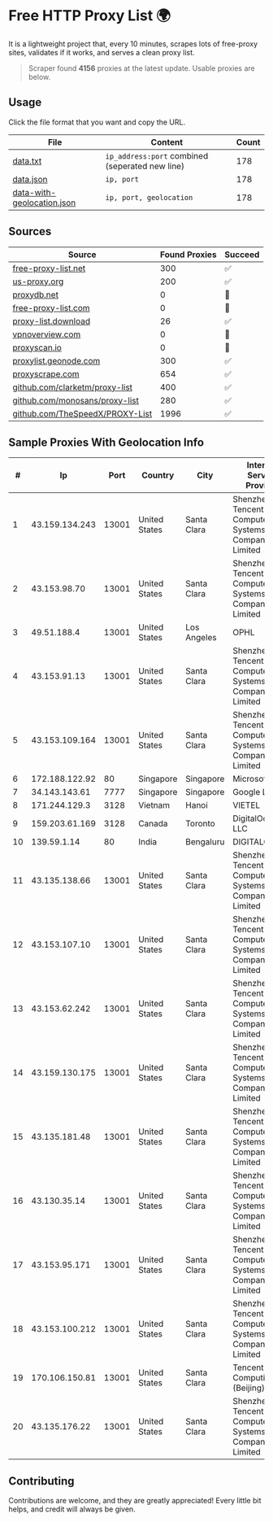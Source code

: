 
# Free HTTP Proxy List 🌍

It is a lightweight project that, every 10 minutes, scrapes lots of free-proxy sites, validates if it works, and serves a clean proxy list.


> Scraper found **4156** proxies at the latest update. Usable proxies are below.

## Usage

Click the file format that you want and copy the URL.


|File|Content|Count|
|----|-------|-----|
|[data.txt](https://raw.githubusercontent.com/themiralay/Proxy-List-World/master/data.txt)|`ip_address:port` combined (seperated new line)|178|
|[data.json](https://raw.githubusercontent.com/themiralay/Proxy-List-World/master/data.json)|`ip, port`|178|
|[data-with-geolocation.json](https://raw.githubusercontent.com/themiralay/Proxy-List-World/master/data-with-geolocation.json)|`ip, port, geolocation`|178|

## Sources

|Source|Found Proxies|Succeed|
|------|-------------|-------|
|[free-proxy-list.net](https://free-proxy-list.net)|300|✅|
|[us-proxy.org](https://www.us-proxy.org)|200|✅|
|[proxydb.net](http://proxydb.net)|0|🚫|
|[free-proxy-list.com](https://free-proxy-list.com/?page=&port=&type%5B%5D=http&type%5B%5D=https&up_time=0&search=Search)|0|🚫|
|[proxy-list.download](https://www.proxy-list.download/HTTP)|26|✅|
|[vpnoverview.com](https://vpnoverview.com/privacy/anonymous-browsing/free-proxy-servers)|0|🚫|
|[proxyscan.io](https://www.proxyscan.io)|0|🚫|
|[proxylist.geonode.com](https://proxylist.geonode.com/api/proxy-list?limit=300&page=1&sort_by=lastChecked&sort_type=desc&protocols=http,https)|300|✅|
|[proxyscrape.com](https://api.proxyscrape.com/v2/?request=displayproxies&protocol=http&timeout=10000&country=all&ssl=all&anonymity=all)|654|✅|
|[github.com/clarketm/proxy-list](https://raw.githubusercontent.com/clarketm/proxy-list/master/proxy-list-raw.txt)|400|✅|
|[github.com/monosans/proxy-list](https://raw.githubusercontent.com/monosans/proxy-list/main/proxies/http.txt)|280|✅|
|[github.com/TheSpeedX/PROXY-List](https://raw.githubusercontent.com/TheSpeedX/PROXY-List/master/http.txt)|1996|✅|


## Sample Proxies With Geolocation Info

|#|Ip|Port|Country|City|Internet Service Provider|
|-|--|----|-------|----|-------------------------|
|1|43.159.134.243|13001|United States|Santa Clara|Shenzhen Tencent Computer Systems Company Limited|
|2|43.153.98.70|13001|United States|Santa Clara|Shenzhen Tencent Computer Systems Company Limited|
|3|49.51.188.4|13001|United States|Los Angeles|OPHL|
|4|43.153.91.13|13001|United States|Santa Clara|Shenzhen Tencent Computer Systems Company Limited|
|5|43.153.109.164|13001|United States|Santa Clara|Shenzhen Tencent Computer Systems Company Limited|
|6|172.188.122.92|80|Singapore|Singapore|Microsoft|
|7|34.143.143.61|7777|Singapore|Singapore|Google LLC|
|8|171.244.129.3|3128|Vietnam|Hanoi|VIETEL|
|9|159.203.61.169|3128|Canada|Toronto|DigitalOcean, LLC|
|10|139.59.1.14|80|India|Bengaluru|DIGITALOCEAN|
|11|43.135.138.66|13001|United States|Santa Clara|Shenzhen Tencent Computer Systems Company Limited|
|12|43.153.107.10|13001|United States|Santa Clara|Shenzhen Tencent Computer Systems Company Limited|
|13|43.153.62.242|13001|United States|Santa Clara|Shenzhen Tencent Computer Systems Company Limited|
|14|43.159.130.175|13001|United States|Santa Clara|Shenzhen Tencent Computer Systems Company Limited|
|15|43.135.181.48|13001|United States|Santa Clara|Shenzhen Tencent Computer Systems Company Limited|
|16|43.130.35.14|13001|United States|Santa Clara|Shenzhen Tencent Computer Systems Company Limited|
|17|43.153.95.171|13001|United States|Santa Clara|Shenzhen Tencent Computer Systems Company Limited|
|18|43.153.100.212|13001|United States|Santa Clara|Shenzhen Tencent Computer Systems Company Limited|
|19|170.106.150.81|13001|United States|Santa Clara|Tencent Cloud Computing (Beijing) Co|
|20|43.135.176.22|13001|United States|Santa Clara|Shenzhen Tencent Computer Systems Company Limited|



## Contributing

Contributions are welcome, and they are greatly appreciated! Every
little bit helps, and credit will always be given.

